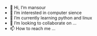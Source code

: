 - 👋 Hi, I’m mansour
- 👀 I’m interested in computer sience
- 🌱 I’m currently learning python and linux
- 💞️ I’m looking to collaborate on ...
- 📫 How to reach me ...

<!---
mansour8444/mansour8444 is a ✨ special ✨ repository because its `README.md` (this file) appears on your GitHub profile.
You can click the Preview link to take a look at your changes.
--->
